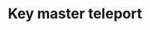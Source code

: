 ---
layout: item
title: Key master teleport
item-id: 13249
datatable: true
id: 13249
name: "Key master teleport"
members: true
lowalch: 4
highalch: 6
examine: "Teleports you to the Key Master."
monsters:
  - id: 5862
    name: "Cerberus"
    members: true
    combat_level: 318
    wiki_url: "https://oldschool.runescape.wiki/w/Cerberus"
    drops:
      - quantity: "3"
        rarity: 0.015625
        drop_requirements: null
---